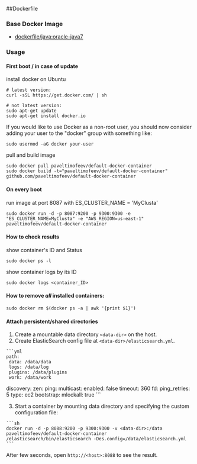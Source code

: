 ##Dockerfile

### Base Docker Image
* [dockerfile/java:oracle-java7](http://dockerfile.github.io/#/java)

### Usage
#### First boot / in case of update
install docker on Ubuntu
```
# latest version:
curl -sSL https://get.docker.com/ | sh 

# not latest version:
sudo apt-get update
sudo apt-get install docker.io
```
If you would like to use Docker as a non-root user, you should now consider
adding your user to the "docker" group with something like:
```
sudo usermod -aG docker your-user
```
pull and build image
```
sudo docker pull paveltimofeev/default-docker-container
sudo docker build -t="paveltimofeev/default-docker-container" github.com/paveltimofeev/default-docker-container
```

#### On every boot
run image at port 8087 with ES_CLUSTER_NAME = 'MyClusta'
```
sudo docker run -d -p 8087:9200 -p 9300:9300 -e "ES_CLUSTER_NAME=MyClusta" -e "AWS_REGION=us-east-1" paveltimofeev/default-docker-container
```
		
#### How to check results
show container's ID and Status
```
sudo docker ps -l
```
show container logs by its ID
```
sudo docker logs <container_ID>
```

#### How to remove *all* installed containers: 
```
sudo docker rm $(docker ps -a | awk '{print $1}')
```	
	
#### Attach persistent/shared directories
  1. Create a mountable data directory `<data-dir>` on the host.
  2. Create ElasticSearch config file at `<data-dir>/elasticsearch.yml`.

    ```yml
    path:
     data: /data/data
     logs: /data/log
     plugins: /data/plugins
     work: /data/work
   discovery:
     zen:
       ping:
         multicast:
           enabled: false
         timeout: 360
       fd:
         ping_retries: 5
     type: ec2
   bootstrap:
     mlockall: true
    ```

  3. Start a container by mounting data directory and specifying the custom configuration file:

    ```sh
    docker run -d -p 8088:9200 -p 9300:9300 -v <data-dir>:/data paveltimofeev/default-docker-container /elasticsearch/bin/elasticsearch -Des.config=/data/elasticsearch.yml
    ```

After few seconds, open `http://<host>:8088` to see the result.
